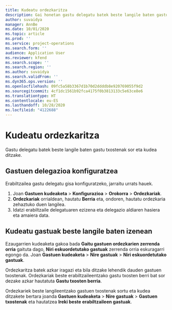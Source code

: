 ```yaml
---
title: Kudeatu ordezkaritza
description: Gai honetan gastu delegatu batek beste langile baten gastu txostenak nola sortu eta kudeatu ditzakeen buruzko informazioa ematen da.
author: suvaidya
manager: AnnBe
ms.date: 10/01/2020
ms.topic: article
ms.prod: ''
ms.service: project-operations
ms.search.form: ''
audience: Application User
ms.reviewer: kfend
ms.search.scope: ''
ms.search.region: ''
ms.author: suvaidya
ms.search.validFrom: ''
ms.dyn365.ops.version: ''
ms.openlocfilehash: 09fc5a58b3367d1b70d2ddddb8e920769055f9d2
ms.sourcegitcommit: 4cf1dc1561b92fca4175f0b3813133c5e63ce8e6
ms.translationtype: HT
ms.contentlocale: eu-ES
ms.lasthandoff: 10/28/2020
ms.locfileid: "4122688"
---
```

# <a name="manage-delegation"></a>Kudeatu ordezkaritza
Gastu delegatu batek beste langile baten gastu txostenak sor eta kudea ditzake.

## <a name="configuring-expense-delegation"></a>Gastuen delegazioa konfiguratzea

Erabiltzailea gastu delegatu gisa konfiguratzeko, jarraitu urrats hauek. 
1. Joan **Gastuen kudeaketa** > **Konfigurazioa** > **Orokorra** > **Ordezkariak**. 
2. **Ordezkariak** orrialdean, hautatu **Berria** eta, ondoren, hautatu ordezkaria zehaztuko duen langilea. 
3. Idatzi erabiltzaile delegatuaren ezizena eta delegazio aldiaren hasiera eta amaiera data.

## <a name="manage-expenses-on-behalf-of-another-employee"></a>Kudeatu gastuak beste langile baten izenean

Ezaugarrien kudeaketa gakoa bada **Gaitu gastuen ordezkarien zerrenda orria** gaituta dago, **Niri eskuordetutako gastuak** zerrenda orria eskuragarri egongo da. Joan **Gastuen kudeaketa** > **Nire gastuak** > **Niri eskuordetutako gastuak**.

Ordezkaritza batek azkar iragazi eta bila ditzake lehendik dauden gastuen txostenak. Ordezkariak beste erabiltzaileentzako gastu txosten berri bat sor dezake azkar hautatuta **Gastu txosten berria**.

Ordezkariek beste langileentzako gastuen txostenak sortu eta kudea ditzakete bertara joanda **Gastuen kudeaketa** > **Nire gastuak** > **Gastuen txostenak** eta hautatzea **Ireki beste erabiltzaileen gastuak**.
